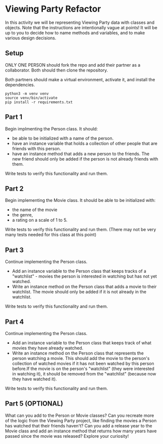 # Viewing Party Refactor

In this activity we will be representing Viewing Party data with classes and objects. Note that the instructions are intentionally vague at points! It will be up to you to decide how to name methods and variables, and to make various design decisions.

## Setup
ONLY ONE PERSON should fork the repo and add their partner as a collaborator. Both should then clone the repository.

Both partners should make a virtual environment, activate it, and install the dependencies.
```
python3 -m venv venv
source venv/bin/activate
pip install -r requirements.txt
```

## Part 1

Begin implmenting the Person class. It should:

- be able to be initialized with a name of the person.
- have an instance variable that holds a collection of other people that are friends with this person.
- have an instance method that adds a new person to the friends. The new friend should only be added if the person is not already friends with them.

Write tests to verify this functionality and run them.

## Part 2

Begin implementing the Movie class. It should be able to be initialized with:

- the name of the movie
- the genre, 
- a rating on a scale of 1 to 5.

Write tests to verify this functionality and run them. (There may not be very many tests needed for this class at this point)

## Part 3

Continue implementing the Person class.

- Add an instance variable to the Person class that keeps tracks of a "watchlist" - movies the person is interested in watching but has not yet watched.
- Write an instance method on the Person class that adds a movie to their watchlist. The movie should only be added if it is not already in the watchlist.

Write tests to verify this functionality and run them.

## Part 4

Continue implementing the Person class.

- Add an instance variable to the Person class that keeps track of what movies they have already watched.
- Write an instance method on the Person class that represents the person watching a movie. This should add the movie to the person's collection of watched movies if it has not been watched by this person before.If the movie is on the person's "watchlist" (they were interested in watching it), it should be removed from the "watchlist" (because now they have watched it).

Write tests to verify this functionality and run them.

## Part 5 (OPTIONAL)

What can you add to the Person or Movie classes? Can you recreate more of the logic from the Viewing Party project, like finding the movies a Person has watched that their friends haven't? Can you add a release year to the Movie class and add an instance method that returns how many years have passed since the movie was released? Explore your curiosity! 
